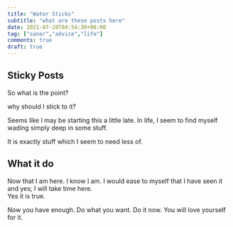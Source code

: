 ```yaml
---
title: "Water Sticks"
subtitle: "what are these posts here"
date: 2021-07-28T04:54:30+08:00
tag: ["saner","advice","life"]
comments: true
draft: true
---
```


## Sticky Posts  

So what is the point?  

why should I stick to it?

Seems like I may be starting this a little late. In life, I seem to find myself wading simply deep in some stuff.  

It is exactly stuff which I seem to need less of.  


## What it do  

Now that I am here. I know I am. I would ease to myself that I have seen it and yes; I will take time here.  
Yes it is true.  

Now you have enough. Do what you want. Do it now. You will love yourself for it.